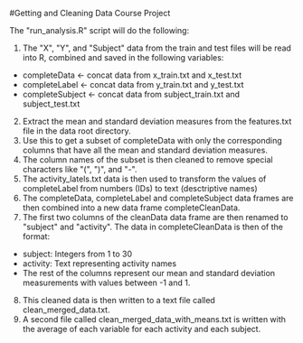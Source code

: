 #Getting and Cleaning Data Course Project

The "run_analysis.R" script will do the following:

1. The "X", "Y", and "Subject" data from the train and test files will be read into R, combined and saved in the following variables:
  * completeData <- concat data from x_train.txt and x_test.txt
  * completeLabel <- concat data from y_train.txt and y_test.txt
  * completeSubject <- concat data from subject_train.txt and subject_test.txt
2. Extract the mean and standard deviation measures from the features.txt file in the data root directory.
3. Use this to get a subset of completeData with only the corresponding columns that have all the mean and standard deviation measures.
4. The column names of the subset is then cleaned to remove special characters like "(", ")", and "-".
5. The activity_latels.txt data is then used to transform the values of completeLabel from numbers (IDs) to text (desctriptive names)
6. The completeData, completeLabel and completeSubject data frames are then combined into a new data frame completeCleanData. 
7. The first two columns of the cleanData data frame are then renamed to "subject" and "activity".  The data in completeCleanData is then of the format:
  * subject:  Integers from 1 to 30
  * activity:  Text representing activity names
  * The rest of the columns represent our mean and standard deviation measurements with values between -1 and 1.
8. This cleaned data is then written to a text file called clean_merged_data.txt.
9. A second file called clean_merged_data_with_means.txt is written with the average of each variable for each activity and each subject.

